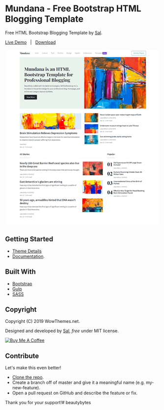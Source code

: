 # Mundana - Free Bootstrap HTML Blogging Template

Free HTML Bootstrap Blogging Template by [Sal](https://www.wowthemes.net).

[Live Demo](https://wowthemesnet.github.io/template-mundana-bootstrap-html/) &nbsp; | &nbsp; [Download](https://github.com/wowthemesnet/template-mundana-bootstrap-html/archive/master.zip)

[![screenshot](assets/img/screenshot-mundana.png)](https://wowthemesnet.github.io/template-mundana-bootstrap-html/)

## Getting Started

* [Theme Details](https://www.wowthemes.net/mundana-free-html-bootstrap-template/)
* [Documentation](https://wowthemesnet.github.io/template-mundana-bootstrap-html/docs.html).

## Built With

* [Bootstrap](https://github.com/twbs/bootstrap)
* [Gulp](https://gulpjs.com/)
* [SASS](https://sass-lang.com/)

## Copyright

Copyright (C) 2019 WowThemes.net.

Designed and developed by [Sal](https://www.wowthemes.net), *free* under MIT license. 

<a href="https://www.buymeacoffee.com/sal" target="_blank"><img src="https://www.buymeacoffee.com/assets/img/custom_images/orange_img.png" alt="Buy Me A Coffee" style="height: auto !important;width: auto !important;" ></a>

## Contribute

Let's make this even better!

- [Clone the repo](https://github.com/wowthemesnet/template-mundana-bootstrap-html.git).
- Create a branch off of master and give it a meaningful name (e.g. my-new-feature).
- Open a pull request on GitHub and describe the feature or fix.

Thank you for your support!# beautybytes
